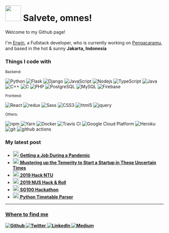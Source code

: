 <h1><img src="https://emojis.slackmojis.com/emojis/images/1536351075/4594/blob-wave.gif?1536351075" width="50"/> Salvete, omnes!</h1>

<p>Welcome to my Github page! </br></br>
I'm <a href="https://erwinleonardy.com" target="_blank">Erwin</a>, a Fullstack developer, who is currently working on <a href="https://pengacaramu.com" target="_blank">Pengacaramu</a>, and based in the hot & sunny <b>Jakarta, Indonesia</b> <img src="https://image.flaticon.com/icons/svg/197/197559.svg" width="15"/>  </p>

<h3>Things I code with</h3>

<small>Backend:</small>
<p>
  <img alt="Python" src="https://img.shields.io/badge/-Python-3776AB?style=flat-square&logo=Python&logoColor=white" />
  <img alt="Flask" src="https://img.shields.io/badge/-Flask-000000?style=flat-square&logo=Flask&logoColor=white" />
  <img alt="Django" src="https://img.shields.io/badge/-Django-092E20?style=flat-square&logo=Django&logoColor=white" />
  <img alt="JavaScript" src="https://img.shields.io/badge/-JavaScript-F7DF1E?style=flat-square&logo=Javascript&logoColor=white" />
  <img alt="Nodejs" src="https://img.shields.io/badge/-Nodejs-43853d?style=flat-square&logo=Node.js&logoColor=white" />
  <img alt="TypeScript" src="https://img.shields.io/badge/-TypeScript-007ACC?style=flat-square&logo=typescript&logoColor=white" />
  <img alt="Java" src="https://img.shields.io/badge/-Java-007396?style=flat-square&logo=Java&logoColor=white" />
  <img alt="C++" src="https://img.shields.io/badge/-c++-00599C?style=flat-square&logo=c%2B%2B&logoColor=white" />
  <img alt="C" src="https://img.shields.io/badge/-C-A8B9CC?style=flat-square&logo=C&logoColor=white" />
  <img alt="PHP" src="https://img.shields.io/badge/-PHP-777BB4?style=flat-square&logo=PHP&logoColor=white" />
  <img alt="PostgreSQL" src="https://img.shields.io/badge/-PostgreSQL-336791?style=flat-square&logo=PostgreSQL&logoColor=white" />
  <img alt="MySQL" src="https://img.shields.io/badge/-MySQL-4479A1?style=flat-square&logo=MySQL&logoColor=white" />
  <img alt="Firebase" src="https://img.shields.io/badge/-Firebase-FFCA28?style=flat-square&logo=firebase&logoColor=white" />
</p>

<small>Frontend:</small>
<p>
  
  <img alt="React" src="https://img.shields.io/badge/-React-45b8d8?style=flat-square&logo=react&logoColor=white" />
  <img alt="redux" src="https://img.shields.io/badge/-Redux-764ABC?style=flat-square&logo=redux&logoColor=white" />
  <img alt="Sass" src="https://img.shields.io/badge/-Sass-CC6699?style=flat-square&logo=sass&logoColor=white" />
  <img alt="CSS3" src="https://img.shields.io/badge/-CSS3-1572B6?style=flat-square&logo=css3&logoColor=white" />
  <img alt="html5" src="https://img.shields.io/badge/-HTML5-E34F26?style=flat-square&logo=html5&logoColor=white" />
  <img alt="jquery" src="https://img.shields.io/badge/-jquery-0769AD?style=flat-square&logo=jquery&logoColor=white" />
</p>

<small>Others:</small>
<p>
  <img alt="npm" src="https://img.shields.io/badge/-NPM-CB3837?style=flat-square&logo=npm&logoColor=white" />
  <img alt="Yarn" src="https://img.shields.io/badge/-Yarn-2C8EBB?style=flat-square&logo=yarn&logoColor=white" />
  <img alt="Docker" src="https://img.shields.io/badge/-Docker-46a2f1?style=flat-square&logo=docker&logoColor=white" />
  <img alt="Travis CI" src="https://img.shields.io/badge/-Travis_CI-3EAAAF?style=flat-square&logo=Travis&logoColor=white" />
  <img alt="Google Cloud Platform" src="https://img.shields.io/badge/-Google_Cloud_Platform-1a73e8?style=flat-square&logo=google-cloud&logoColor=white" />
  <img alt="Heroku" src="https://img.shields.io/badge/-Heroku-430098?style=flat-square&logo=heroku&logoColor=white" />
  <img alt="git" src="https://img.shields.io/badge/-Git-F05032?style=flat-square&logo=git&logoColor=white" />
  <img alt="github actions" src="https://img.shields.io/badge/-Github_Actions-2088FF?style=flat-square&logo=github-actions&logoColor=white" />
</p>

<h3>My latest post</h3>
<ul>
  <li><a href="https://medium.com/@erwinleonardy/getting-a-job-during-a-pandemic-is-not-a-pipe-dream-a1db02643f28"><b><img src="https://emojipedia-us.s3.dualstack.us-west-1.amazonaws.com/thumbs/120/apple/271/briefcase_1f4bc.png" width="20" alt="new" /> Getting a Job During a Pandemic </i></li>
  <li><a href="https://medium.com/@erwinleonardy/mustering-up-the-temerity-to-start-a-startup-in-these-uncertain-times-12ec537e5f55"><b><img src="https://emojipedia-us.s3.dualstack.us-west-1.amazonaws.com/thumbs/240/apple/237/fire_1f525.png" width="20" alt="new" /> Mustering up the Temerity to Start a Startup in These Uncertain Times </i></li>
  <li><a href="https://erwinleonardy.com/2019/03/24/2019-hack-ntu.html"><b><img src="https://emojipedia-us.s3.dualstack.us-west-1.amazonaws.com/thumbs/240/apple/237/personal-computer_1f4bb.png" width="20" alt="laptop" /> 2019 Hack NTU</i></li>
  <li><a href="https://erwinleonardy.com/2019/01/24/2019-nus-hack-roll.html"><b><img src="https://emojipedia-us.s3.dualstack.us-west-1.amazonaws.com/thumbs/240/apple/237/personal-computer_1f4bb.png" width="20" alt="laptop" /> 2019 NUS Hack & Roll</i></li>
  <li><a href="https://erwinleonardy.com/2018/07/29/sg100-hackathon.html"><b><img src="https://emojipedia-us.s3.dualstack.us-west-1.amazonaws.com/thumbs/240/apple/237/personal-computer_1f4bb.png" width="20" alt="laptop" /> SG100 Hackathon</i></li>
  <li><a href="https://erwinleonardy.com/2018/07/07/python-timetable-parser.html"><b><img src="https://emojipedia-us.s3.dualstack.us-west-1.amazonaws.com/thumbs/240/apple/237/snake_1f40d.png" width="20" alt="snake" /> Python Timetable Parser</i></li>
</ul>

------------

<h3>Where to find me</h3>
<p>
    <a href="https://github.com/erwinleonardy" target="_blank">
        <img alt="Github" src="https://img.shields.io/badge/GitHub-%2312100E.svg?&style=for-the-badge&logo=Github&logoColor=white" />
    </a> 
    <a href="https://twitter.com/erwinleonardy" target="_blank">
        <img alt="Twitter" src="https://img.shields.io/badge/twitter-%231DA1F2.svg?&style=for-the-badge&logo=twitter&logoColor=white" />
    </a> 
    <a href="https://www.linkedin.com/in/erwin-leonardy" target="_blank">
        <img alt="LinkedIn" src="https://img.shields.io/badge/linkedin-%230077B5.svg?&style=for-the-badge&logo=linkedin&logoColor=white" />
    </a> 
    <a href="https://medium.com/@erwinleonardy" target="_blank">
        <img alt="Medium" src="https://img.shields.io/badge/medium-%2312100E.svg?&style=for-the-badge&logo=medium&logoColor=white" />
    </a>
</p>

